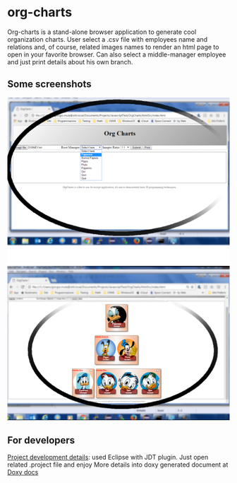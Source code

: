 # org-charts

Org-charts is a stand-alone browser application to generate cool organization charts. User select a .csv file with employees name and relations and, of course, related images names to render an html page to open in your favorite browser.
Can also select a middle-manager employee and just print details about his own branch.

<h2>Some screenshots</h2>

<img src="docs/Selezione.png" caption="Data and branch-manager selection" />

<img src="docs/Grafico.png" caption="Chart example" />

<h2>For developers</h2>

<u>Project development details</u>: used Eclipse with JDT plugin. Just open related .project file and enjoy
More details into doxy generated document at <a href="docs/html/index.html">Doxy docs</a>


